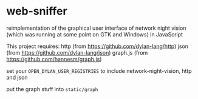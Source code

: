# web-sniffer

reimplementation of the graphical user interface of network night vision (which was running at some point on GTK and Windows) in JavaScript

This project requires:
 http (from https://github.com/dylan-lang/http)
 json (from https://github.com/dylan-lang/json)
 graph.js (from https://github.com/hannesm/graph.js)

set your ``OPEN_DYLAN_USER_REGISTRIES`` to include network-night-vision, http and json

put the graph stuff into ``static/graph``